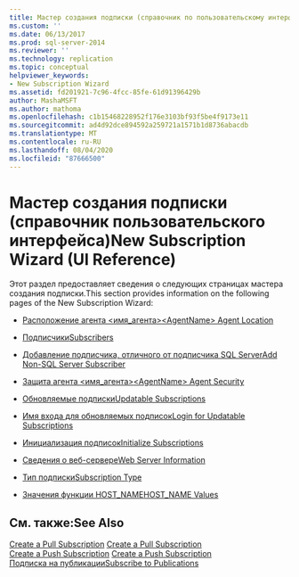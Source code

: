```yaml
---
title: Мастер создания подписки (справочник по пользовательскому интерфейсу) | Документация Майкрософт
ms.custom: ''
ms.date: 06/13/2017
ms.prod: sql-server-2014
ms.reviewer: ''
ms.technology: replication
ms.topic: conceptual
helpviewer_keywords:
- New Subscription Wizard
ms.assetid: fd201921-7c96-4fcc-85fe-61d91396429b
author: MashaMSFT
ms.author: mathoma
ms.openlocfilehash: c1b15468228952f176e3103bf93f5be4f9173e11
ms.sourcegitcommit: ad4d92dce894592a259721a1571b1d8736abacdb
ms.translationtype: MT
ms.contentlocale: ru-RU
ms.lasthandoff: 08/04/2020
ms.locfileid: "87666500"
---
```

# <a name="new-subscription-wizard-ui-reference"></a><span data-ttu-id="be854-102">Мастер создания подписки (справочник пользовательского интерфейса)</span><span class="sxs-lookup"><span data-stu-id="be854-102">New Subscription Wizard (UI Reference)</span></span>
  <span data-ttu-id="be854-103">Этот раздел предоставляет сведения о следующих страницах мастера создания подписки.</span><span class="sxs-lookup"><span data-stu-id="be854-103">This section provides information on the following pages of the New Subscription Wizard:</span></span>  
  
-   [<span data-ttu-id="be854-104">Расположение агента <имя_агента></span><span class="sxs-lookup"><span data-stu-id="be854-104">&#60;AgentName&#62; Agent Location</span></span>](agentname-agent-location.md)  
  
-   [<span data-ttu-id="be854-105">Подписчики</span><span class="sxs-lookup"><span data-stu-id="be854-105">Subscribers</span></span>](subscribers.md)  
  
-   [<span data-ttu-id="be854-106">Добавление подписчика, отличного от подписчика SQL Server</span><span class="sxs-lookup"><span data-stu-id="be854-106">Add Non-SQL Server Subscriber</span></span>](add-non-sql-server-subscriber.md)  
  
-   [<span data-ttu-id="be854-107">Защита агента <имя_агента></span><span class="sxs-lookup"><span data-stu-id="be854-107">&#60;AgentName&#62; Agent Security</span></span>](agentname-agent-security.md)  
  
-   [<span data-ttu-id="be854-108">Обновляемые подписки</span><span class="sxs-lookup"><span data-stu-id="be854-108">Updatable Subscriptions</span></span>](updatable-subscriptions.md)  
  
-   [<span data-ttu-id="be854-109">Имя входа для обновляемых подписок</span><span class="sxs-lookup"><span data-stu-id="be854-109">Login for Updatable Subscriptions</span></span>](login-for-updatable-subscriptions.md)  
  
-   [<span data-ttu-id="be854-110">Инициализация подписок</span><span class="sxs-lookup"><span data-stu-id="be854-110">Initialize Subscriptions</span></span>](initialize-subscriptions.md)  
  
-   [<span data-ttu-id="be854-111">Сведения о веб-сервере</span><span class="sxs-lookup"><span data-stu-id="be854-111">Web Server Information</span></span>](web-server-information.md)  
  
-   [<span data-ttu-id="be854-112">Тип подписки</span><span class="sxs-lookup"><span data-stu-id="be854-112">Subscription Type</span></span>](subscription-type.md)  
  
-   [<span data-ttu-id="be854-113">Значения функции HOST_NAME</span><span class="sxs-lookup"><span data-stu-id="be854-113">HOST_NAME Values</span></span>](host-name-values.md)  
  
## <a name="see-also"></a><span data-ttu-id="be854-114">См. также:</span><span class="sxs-lookup"><span data-stu-id="be854-114">See Also</span></span>  
 <span data-ttu-id="be854-115">[Create a Pull Subscription](create-a-pull-subscription.md) </span><span class="sxs-lookup"><span data-stu-id="be854-115">[Create a Pull Subscription](create-a-pull-subscription.md) </span></span>  
 <span data-ttu-id="be854-116">[Create a Push Subscription](create-a-push-subscription.md) </span><span class="sxs-lookup"><span data-stu-id="be854-116">[Create a Push Subscription](create-a-push-subscription.md) </span></span>  
 [<span data-ttu-id="be854-117">Подписка на публикации</span><span class="sxs-lookup"><span data-stu-id="be854-117">Subscribe to Publications</span></span>](subscribe-to-publications.md)   

  
  
